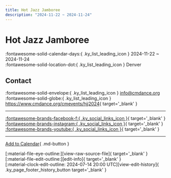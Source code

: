 ```yaml
---
title: Hot Jazz Jamboree
description: "2024-11-22 ~ 2024-11-24"
---
```


# Hot Jazz Jamboree 

:fontawesome-solid-calendar-days:{ .ky_list_leading_icon } 2024-11-22 ~ 2024-11-24  
:fontawesome-solid-location-dot:{ .ky_list_leading_icon } Denver  

## Contact

:fontawesome-solid-envelope:{ .ky_list_leading_icon } <info@cmdance.org>  
:fontawesome-solid-globe:{ .ky_list_leading_icon } <https://www.cmdance.org/cmevents/hjj2024>{ target='_blank' }  

---

 [:fontawesome-brands-facebook-f:{ .ky_social_links_icon }](https://www.facebook.com/cmdancedenver){ target='_blank' } [:fontawesome-brands-instagram:{ .ky_social_links_icon }](https://instagram.com/communitymindeddance){ target='_blank' } [:fontawesome-brands-youtube:{ .ky_social_links_icon }](https://youtube.com/@communitymindeddance){ target='_blank' }

---

[Add to Calendar](https://swing.news/ics/en/2024/us/hot-jazz-jamboree-2024.ics){ .md-button }

<div class="ky_page_footer" markdown>
<div class="ky_page_footer_trailing" markdown="span">
[:material-file-eye-outline:][view-raw-source-file]{ target='_blank' }
[:material-file-edit-outline:][edit-info]{ target='_blank' }
</div>
<div class="ky_page_footer_leading" markdown="span">
[:material-clock-edit-outline: 2024-07-14 20:00 UTC][view-edit-history]{ .ky_page_footer_history_button target='_blank' }
</div>
</div>

[view-raw-source-file]: https://github.com/swingdance/events/blob/main/2024/us/hot-jazz-jamboree-2024.json "View Raw Source File"
[edit-info]: https://github.com/swingdance/events/issues/new?assignees=&labels=update+event&projects=&template=03-update_entity.yml&title=%5B2024%2Fus%5D%20Hot%20Jazz%20Jamboree&region=us&year=2024&id=hot-jazz-jamboree-2024&name=Hot%20Jazz%20Jamboree&org_id= "Edit Info"

[view-edit-history]: https://github.com/swingdance/events/commits/main/2024/us/hot-jazz-jamboree-2024.json "View Edit History"
